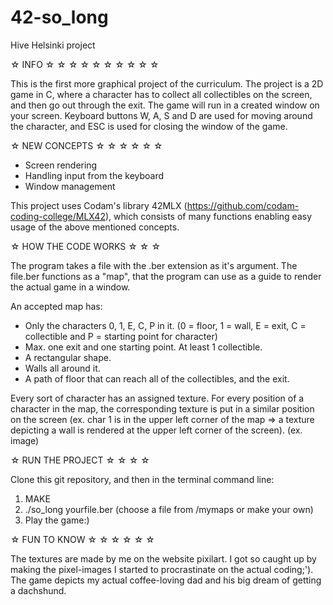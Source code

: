 # 42-so_long

Hive Helsinki project

☆ INFO ☆ ☆ ☆ ☆ ☆ ☆ ☆ ☆ ☆ ☆

This is the first more graphical project of the curriculum. The project is a 2D game in C, where a character has to collect all collectibles on the screen, and then go out through the exit. The game will run in a created window on your screen. Keyboard buttons W, A, S and D are used for moving around the character, and ESC is used for closing the window of the game. 



☆ NEW CONCEPTS ☆ ☆ ☆ ☆ ☆ ☆

-  Screen rendering
-  Handling input from the keyboard
-  Window management

This project uses Codam's library 42MLX (https://github.com/codam-coding-college/MLX42), which consists of many functions enabling easy usage of the above mentioned concepts. 



☆ HOW THE CODE WORKS ☆ ☆ ☆ 

The program takes a file with the .ber extension as it's argument. The file.ber functions as a "map", that the program can use as a guide to render the actual game in a window. 

An accepted map has:
- Only the characters 0, 1, E, C, P in it. (0 = floor, 1 = wall, E = exit, C = collectible and P = starting point for character)
- Max. one exit and one starting point. At least 1 collectible.
- A rectangular shape.
- Walls all around it.
- A path of floor that can reach all of the collectibles, and the exit.

Every sort of character has an assigned texture. For every position of a character in the map, the corresponding texture is put in a similar position on the screen (ex. char 1 is in the upper left corner of the map => a texture depicting a wall is rendered at the upper left corner of the screen). 
(ex. image)



☆ RUN THE PROJECT ☆ ☆ ☆ ☆

Clone this git repository, and then in the terminal command line:
1. MAKE
2. ./so_long yourfile.ber (choose a file from /mymaps or make your own)
3. Play the game:)



☆ FUN TO KNOW ☆ ☆ ☆ ☆ ☆ ☆

The textures are made by me on the website pixilart. I got so caught up by making the pixel-images I started to procrastinate on the actual coding;'). The game depicts my actual coffee-loving dad and his big dream of getting a dachshund.


